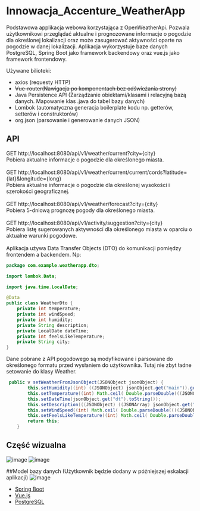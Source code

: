 # Innowacja_Accenture_WeatherApp
Podstawowa applikacja webowa korzystająca z OpenWeatherApi. Pozwala użytkownikowi przeglądać aktualne i prognozowane informacje o pogodzie dla określonej lokalizacji oraz
może zasugerować aktywności oparte na pogodzie w danej lokalizacji. 
Aplikacja wykorzystuje baze danych PostgreSQL, Spring Boot jako framework backendowy oraz vue.js jako framework frontendowy.

Używane bilioteki:
- axios (requesty HTTP) 
- ~~Vue-router(Nawigacja po komponentach bez odświeżania strony)~~
- Java Persistence API (Zarządzanie obiektami/klasami i relacyjną bazą danych. Mapowanie klas .java do tabel bazy danych)
- Lombok (automatyczna generacja boilerplate kodu np. getterów, setterów i construktorów)
- org.json (parsowanie i generowanie danych JSON)

## API 
GET http://localhost:8080/api/v1/weather/current?city={city}   
Pobiera aktualne informacje o pogodzie dla określonego miasta.  
<br>
GET http://localhost:8080/api/v1/weather/current/current/cords?latitude={lat}&longitude={long}     
Pobiera aktualne informacje o pogodzie dla określonej wysokości i szerokości geograficznej.   
<br>
GET http://localhost:8080/api/v1/weather/forecast?city={city}    
Pobiera 5-dniową prognozę pogody dla określonego miasta.     
<br>
GET http://localhost:8080/api/v1/activity/suggestion?city={city}    
Pobiera listę sugerowanych aktywności dla określonego miasta w oparciu o aktualne warunki pogodowe.
<br>
<br>
Aplikacja używa Data Transfer Objects (DTO) do komunikacji pomiędzy frontendem a backendem. Np:
```java
package com.example.weatherapp.dto;

import lombok.Data;

import java.time.LocalDate;

@Data
public class WeatherDto {
    private int temperature;
    private int windSpeed;
    private int humidity;
    private String description;
    private LocalDate dateTime;
    private int feelsLikeTemperature;
    private String city;
}
```
Dane pobrane z API pogodowego są modyfikowane i parsowane do określonego formatu przed wysłaniem do użytkownika.
Tutaj nie zbyt ładne setowanie do klasy Weather.
```java 
 public v setWeatherFromJsonObject(JSONObject jsonObject) {
        this.setHumidity((int) ((JSONObject) jsonObject.get("main")).get("humidity"));
        this.setTemperature((int) Math.ceil( Double.parseDouble(((JSONObject) jsonObject.get("main")).get("temp").toString())));
        this.setDateTime(jsonObject.get("dt").toString());
        this.setDescription(((JSONObject) ((JSONArray) jsonObject.get("weather")).get(0)).get("main").toString().toUpperCase());
        this.setWindSpeed((int) Math.ceil( Double.parseDouble((((JSONObject) jsonObject.get("wind")).get("speed").toString()))));
        this.setFeelsLikeTemperature((int) Math.ceil( Double.parseDouble(((JSONObject) jsonObject.get("main")).get("feels_like").toString())));
        return this;
    }
```
## Część wizualna
![image](https://user-images.githubusercontent.com/86847471/213948275-b9faf5cd-d1a4-4ee7-828e-8b5433b8663c.png)
![image](https://user-images.githubusercontent.com/86847471/213948537-c2147a9e-96be-4b42-9c30-8254f3e1bf45.png)



##Model bazy danych (Użytkownik będzie dodany w późniejszej eskalacji aplikacji)
![image](https://user-images.githubusercontent.com/86847471/213948067-9bbcfd14-79b5-4bc6-963b-0888f10cbfbf.png)

* [Spring Boot](https://spring.io/projects/spring-boot)
* [Vue.js](https://vuejs.org/) 
* [PostgreSQL](https://www.postgresql.org/)
